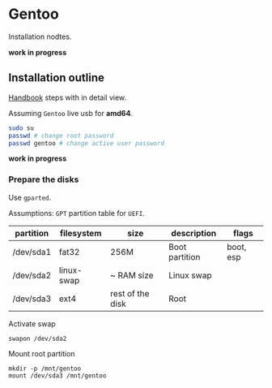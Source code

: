 # Gentoo

Installation nodtes. 

**work in progress**
 
## Installation outline

[Handbook](https://wiki.gentoo.org/wiki/Handbook:AMD64) steps with in detail view. 

Assuming `Gentoo` live usb for **amd64**.

```bash
sudo su
passwd # change root password
passwd gentoo # change active user password
```

**work in progress**

### Prepare the disks

Use `gparted`.

Assumptions: `GPT` partition table for `UEFI`.

| partition | filesystem | size             | description    | flags |
|-----------|------------|------------------|----------------|-------|
| /dev/sda1 | fat32      | 256M             | Boot partition | boot, esp |
| /dev/sda2 | linux-swap | ~ RAM size       | Linux swap     |       |
| /dev/sda3 | ext4       | rest of the disk | Root           |       |

Activate swap 

```
swapon /dev/sda2
```

Mount root partition

```
mkdir -p /mnt/gentoo
mount /dev/sda3 /mnt/gentoo
```


